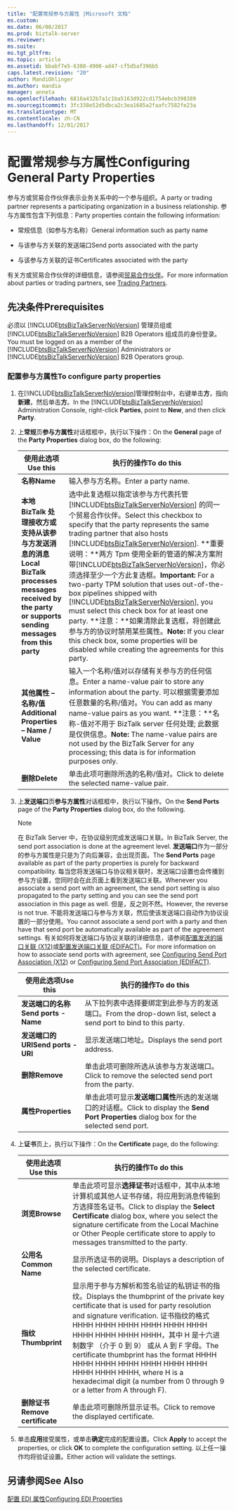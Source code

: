 ```yaml
---
title: "配置常规参与方属性 |Microsoft 文档"
ms.custom: 
ms.date: 06/08/2017
ms.prod: biztalk-server
ms.reviewer: 
ms.suite: 
ms.tgt_pltfrm: 
ms.topic: article
ms.assetid: bbabf7e5-6388-4900-ad47-cf5d5af396b5
caps.latest.revision: "20"
author: MandiOhlinger
ms.author: mandia
manager: anneta
ms.openlocfilehash: 6816a432b7a1c1ba5163d922cd1754ebcb398389
ms.sourcegitcommit: 3fc338e52d5dbca2c3ea1685a2faafc7582fe23a
ms.translationtype: MT
ms.contentlocale: zh-CN
ms.lasthandoff: 12/01/2017
---
```

# <a name="configuring-general-party-properties"></a><span data-ttu-id="75739-102">配置常规参与方属性</span><span class="sxs-lookup"><span data-stu-id="75739-102">Configuring General Party Properties</span></span>
<span data-ttu-id="75739-103">参与方或贸易合作伙伴表示业务关系中的一个参与组织。</span><span class="sxs-lookup"><span data-stu-id="75739-103">A party or trading partner represents a participating organization in a business relationship.</span></span> <span data-ttu-id="75739-104">参与方属性包含下列信息：</span><span class="sxs-lookup"><span data-stu-id="75739-104">Party properties contain the following information:</span></span>  
  
-   <span data-ttu-id="75739-105">常规信息（如参与方名称）</span><span class="sxs-lookup"><span data-stu-id="75739-105">General information such as party name</span></span>  
  
-   <span data-ttu-id="75739-106">与该参与方关联的发送端口</span><span class="sxs-lookup"><span data-stu-id="75739-106">Send ports associated with the party</span></span>  
  
-   <span data-ttu-id="75739-107">与该参与方关联的证书</span><span class="sxs-lookup"><span data-stu-id="75739-107">Certificates associated with the party</span></span>  
  
 <span data-ttu-id="75739-108">有关方或贸易合作伙伴的详细信息，请参阅[贸易合作伙伴](../core/trading-partners-and-business-profiles.md)。</span><span class="sxs-lookup"><span data-stu-id="75739-108">For more information about parties or trading partners, see [Trading Partners](../core/trading-partners-and-business-profiles.md).</span></span>  
  
## <a name="prerequisites"></a><span data-ttu-id="75739-109">先决条件</span><span class="sxs-lookup"><span data-stu-id="75739-109">Prerequisites</span></span>  
 <span data-ttu-id="75739-110">必须以 [!INCLUDE[btsBizTalkServerNoVersion](../includes/btsbiztalkservernoversion-md.md)] 管理员组或 [!INCLUDE[btsBizTalkServerNoVersion](../includes/btsbiztalkservernoversion-md.md)] B2B Operators 组成员的身份登录。</span><span class="sxs-lookup"><span data-stu-id="75739-110">You must be logged on as a member of the [!INCLUDE[btsBizTalkServerNoVersion](../includes/btsbiztalkservernoversion-md.md)] Administrators or [!INCLUDE[btsBizTalkServerNoVersion](../includes/btsbiztalkservernoversion-md.md)] B2B Operators group.</span></span>  
  
### <a name="to-configure-party-properties"></a><span data-ttu-id="75739-111">配置参与方属性</span><span class="sxs-lookup"><span data-stu-id="75739-111">To configure party properties</span></span>  
  
1.  <span data-ttu-id="75739-112">在[!INCLUDE[btsBizTalkServerNoVersion](../includes/btsbiztalkservernoversion-md.md)]管理控制台中，右键单击**方**，指向**新建**，然后单击**方**。</span><span class="sxs-lookup"><span data-stu-id="75739-112">In the [!INCLUDE[btsBizTalkServerNoVersion](../includes/btsbiztalkservernoversion-md.md)] Administration Console, right-click **Parties**, point to **New**, and then click **Party**.</span></span>  
  
2.  <span data-ttu-id="75739-113">上**常规**页**参与方属性**对话框框中，执行以下操作：</span><span class="sxs-lookup"><span data-stu-id="75739-113">On the **General** page of the **Party Properties** dialog box, do the following:</span></span>  
  
    |<span data-ttu-id="75739-114">使用此选项</span><span class="sxs-lookup"><span data-stu-id="75739-114">Use this</span></span>|<span data-ttu-id="75739-115">执行的操作</span><span class="sxs-lookup"><span data-stu-id="75739-115">To do this</span></span>|  
    |--------------|----------------|  
    |<span data-ttu-id="75739-116">**名称**</span><span class="sxs-lookup"><span data-stu-id="75739-116">**Name**</span></span>|<span data-ttu-id="75739-117">输入参与方名称。</span><span class="sxs-lookup"><span data-stu-id="75739-117">Enter a party name.</span></span>|  
    |<span data-ttu-id="75739-118">**本地 BizTalk 处理接收方或支持从该参与方发送消息的消息**</span><span class="sxs-lookup"><span data-stu-id="75739-118">**Local BizTalk processes messages received by the party or supports sending messages from this party**</span></span>|<span data-ttu-id="75739-119">选中此复选框以指定该参与方代表托管 [!INCLUDE[btsBizTalkServerNoVersion](../includes/btsbiztalkservernoversion-md.md)] 的同一个贸易合作伙伴。</span><span class="sxs-lookup"><span data-stu-id="75739-119">Select this checkbox to specify that the party represents the same trading partner that also hosts [!INCLUDE[btsBizTalkServerNoVersion](../includes/btsbiztalkservernoversion-md.md)].</span></span> <span data-ttu-id="75739-120">**重要说明：**两方 Tpm 使用全新的管道的解决方案附带[!INCLUDE[btsBizTalkServerNoVersion](../includes/btsbiztalkservernoversion-md.md)]，你必须选择至少一个方此复选框。</span><span class="sxs-lookup"><span data-stu-id="75739-120">**Important:**  For a two-party TPM solution that uses out-of-the-box pipelines shipped with [!INCLUDE[btsBizTalkServerNoVersion](../includes/btsbiztalkservernoversion-md.md)], you must select this check box for at least one party.</span></span> <span data-ttu-id="75739-121">**注意：**如果清除此复选框，将创建此参与方的协议时禁用某些属性。</span><span class="sxs-lookup"><span data-stu-id="75739-121">**Note:**  If you clear this check box, some properties will be disabled while creating the agreements for this party.</span></span>|  
    |<span data-ttu-id="75739-122">**其他属性 – 名称/值**</span><span class="sxs-lookup"><span data-stu-id="75739-122">**Additional Properties – Name / Value**</span></span>|<span data-ttu-id="75739-123">输入一个名称/值对以存储有关参与方的任何信息。</span><span class="sxs-lookup"><span data-stu-id="75739-123">Enter a name-value pair to store any information about the party.</span></span> <span data-ttu-id="75739-124">可以根据需要添加任意数量的名称/值对。</span><span class="sxs-lookup"><span data-stu-id="75739-124">You can add as many name-value pairs as you want.</span></span> <span data-ttu-id="75739-125">**注意：**名称-值对不用于 BizTalk server 任何处理; 此数据是仅供信息。</span><span class="sxs-lookup"><span data-stu-id="75739-125">**Note:**  The name-value pairs are not used by the BizTalk Server for any processing; this data is for information purposes only.</span></span>|  
    |<span data-ttu-id="75739-126">**删除**</span><span class="sxs-lookup"><span data-stu-id="75739-126">**Delete**</span></span>|<span data-ttu-id="75739-127">单击此项可删除所选的名称/值对。</span><span class="sxs-lookup"><span data-stu-id="75739-127">Click to delete the selected name-value pair.</span></span>|  
  
3.  <span data-ttu-id="75739-128">上**发送端口**页**参与方属性**对话框框中，执行以下操作。</span><span class="sxs-lookup"><span data-stu-id="75739-128">On the **Send Ports** page of the **Party Properties** dialog box, do the following.</span></span>  
  
    > [!NOTE]
    >  <span data-ttu-id="75739-129">在 BizTalk Server 中，在协议级别完成发送端口关联。</span><span class="sxs-lookup"><span data-stu-id="75739-129">In BizTalk Server, the send port association is done at the agreement level.</span></span> <span data-ttu-id="75739-130">**发送端口**作为一部分的参与方属性是只是为了向后兼容，会出现页面。</span><span class="sxs-lookup"><span data-stu-id="75739-130">The **Send Ports** page available as part of the party properties is purely for backward compatibility.</span></span> <span data-ttu-id="75739-131">每当您将发送端口与协议相关联时，发送端口设置也会传播到参与方设置，您同时会在此页面上看到发送端口关联。</span><span class="sxs-lookup"><span data-stu-id="75739-131">Whenever you associate a send port with an agreement, the send port setting is also propagated to the party setting and you can see the send port association in this page as well.</span></span> <span data-ttu-id="75739-132">但是，反之则不然。</span><span class="sxs-lookup"><span data-stu-id="75739-132">However, the reverse is not true.</span></span> <span data-ttu-id="75739-133">不能将发送端口与参与方关联，然后使该发送端口自动作为协议设置的一部分使用。</span><span class="sxs-lookup"><span data-stu-id="75739-133">You cannot associate a send port with a party and then have that send port be automatically available as part of the agreement settings.</span></span> <span data-ttu-id="75739-134">有关如何将发送端口与协议关联的详细信息，请参阅[配置发送的端口关联 (X12)](../core/configuring-send-port-association-x12.md)或[配置发送端口关联 (EDIFACT)](../core/configuring-send-port-association-edifact.md)。</span><span class="sxs-lookup"><span data-stu-id="75739-134">For more information on how to associate send ports with agreement, see [Configuring Send Port Association (X12)](../core/configuring-send-port-association-x12.md) or [Configuring Send Port Association (EDIFACT)](../core/configuring-send-port-association-edifact.md).</span></span>  
  
    |<span data-ttu-id="75739-135">使用此选项</span><span class="sxs-lookup"><span data-stu-id="75739-135">Use this</span></span>|<span data-ttu-id="75739-136">执行的操作</span><span class="sxs-lookup"><span data-stu-id="75739-136">To do this</span></span>|  
    |--------------|----------------|  
    |<span data-ttu-id="75739-137">**发送端口的名称**</span><span class="sxs-lookup"><span data-stu-id="75739-137">**Send ports - Name**</span></span>|<span data-ttu-id="75739-138">从下拉列表中选择要绑定到此参与方的发送端口。</span><span class="sxs-lookup"><span data-stu-id="75739-138">From the drop-down list, select a send port to bind to this party.</span></span>|  
    |<span data-ttu-id="75739-139">**发送端口的 URI**</span><span class="sxs-lookup"><span data-stu-id="75739-139">**Send ports - URI**</span></span>|<span data-ttu-id="75739-140">显示发送端口地址。</span><span class="sxs-lookup"><span data-stu-id="75739-140">Displays the send port address.</span></span>|  
    |<span data-ttu-id="75739-141">**删除**</span><span class="sxs-lookup"><span data-stu-id="75739-141">**Remove**</span></span>|<span data-ttu-id="75739-142">单击此项可删除所选从该参与方发送端口。</span><span class="sxs-lookup"><span data-stu-id="75739-142">Click to remove the selected send port from the party.</span></span>|  
    |<span data-ttu-id="75739-143">**属性**</span><span class="sxs-lookup"><span data-stu-id="75739-143">**Properties**</span></span>|<span data-ttu-id="75739-144">单击此项可显示**发送端口属性**所选的发送端口的对话框。</span><span class="sxs-lookup"><span data-stu-id="75739-144">Click to display the **Send Port Properties** dialog box for the selected send port.</span></span>|  
  
4.  <span data-ttu-id="75739-145">上**证书**页上，执行以下操作：</span><span class="sxs-lookup"><span data-stu-id="75739-145">On the **Certificate** page, do the following:</span></span>  
  
    |<span data-ttu-id="75739-146">使用此选项</span><span class="sxs-lookup"><span data-stu-id="75739-146">Use this</span></span>|<span data-ttu-id="75739-147">执行的操作</span><span class="sxs-lookup"><span data-stu-id="75739-147">To do this</span></span>|  
    |--------------|----------------|  
    |<span data-ttu-id="75739-148">**浏览**</span><span class="sxs-lookup"><span data-stu-id="75739-148">**Browse**</span></span>|<span data-ttu-id="75739-149">单击此项可显示**选择证书**对话框中，其中从本地计算机或其他人证书存储，将应用到消息传输到方选择签名证书。</span><span class="sxs-lookup"><span data-stu-id="75739-149">Click to display the **Select Certificate** dialog box, where you select the signature certificate from the Local Machine or Other People certificate store to apply to messages transmitted to the party.</span></span>|  
    |<span data-ttu-id="75739-150">**公用名**</span><span class="sxs-lookup"><span data-stu-id="75739-150">**Common Name**</span></span>|<span data-ttu-id="75739-151">显示所选证书的说明。</span><span class="sxs-lookup"><span data-stu-id="75739-151">Displays a description of the selected certificate.</span></span>|  
    |<span data-ttu-id="75739-152">**指纹**</span><span class="sxs-lookup"><span data-stu-id="75739-152">**Thumbprint**</span></span>|<span data-ttu-id="75739-153">显示用于参与方解析和签名验证的私钥证书的指纹。</span><span class="sxs-lookup"><span data-stu-id="75739-153">Displays the thumbprint of the private key certificate that is used for party resolution and signature verification.</span></span> <span data-ttu-id="75739-154">证书指纹的格式 HHHH HHHH HHHH HHHH HHHH HHHH HHHH HHHH HHHH HHHH，其中 H 是十六进制数字 （介于 0 到 9） 或从 A 到 F 字母。</span><span class="sxs-lookup"><span data-stu-id="75739-154">The certificate thumbprint has the format HHHH HHHH HHHH HHHH HHHH HHHH HHHH HHHH HHHH HHHH, where H is a hexadecimal digit (a number from 0 through 9 or a letter from A through F).</span></span>|  
    |<span data-ttu-id="75739-155">**删除证书**</span><span class="sxs-lookup"><span data-stu-id="75739-155">**Remove certificate**</span></span>|<span data-ttu-id="75739-156">单击此项可删除所显示证书。</span><span class="sxs-lookup"><span data-stu-id="75739-156">Click to remove the displayed certificate.</span></span>|  
  
5.  <span data-ttu-id="75739-157">单击**应用**接受属性，或单击**确定**完成的配置设置。</span><span class="sxs-lookup"><span data-stu-id="75739-157">Click **Apply** to accept the properties, or click **OK** to complete the configuration setting.</span></span> <span data-ttu-id="75739-158">以上任一操作均将验证设置。</span><span class="sxs-lookup"><span data-stu-id="75739-158">Either action will validate the settings.</span></span>  
  
## <a name="see-also"></a><span data-ttu-id="75739-159">另请参阅</span><span class="sxs-lookup"><span data-stu-id="75739-159">See Also</span></span>  
 [<span data-ttu-id="75739-160">配置 EDI 属性</span><span class="sxs-lookup"><span data-stu-id="75739-160">Configuring EDI Properties</span></span>](../core/configuring-edi-properties.md)